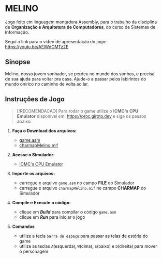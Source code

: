 # MELINO
Jogo feito em linguagem montadora Assembly, para o trabalho da disciplina de **Organização e Arquitetura de Computadores**, do curso de Sistemas de Informação.

Segui o link para o vídeo de apresentação do jogo: https://youtu.be/AElWdCMTz2E 

## Sinopse
Melino, nosso jovem sonhador, se perdeu no mundo dos sonhos, e precisa de sua ajuda para voltar pra casa. Ajude-o a passar pelos labirintos do mundo onírico no caminho de volta ao lar.

## Instruções de Jogo
> [!RECOMENDACAO]
> Para rodar o game utilize o **ICMC's CPU Emulator** disponível em: https://proc.giroto.dev e siga os passos abaixo:

1. **Faça o Download dos arquivos:**   
   * [game.asm](game.asm)
   * [charmapMelino.mif](charmapMelino.mif)
     

2. **Acesse o Simulador:**
   * [ICMC's CPU Emulator](https://proc.giroto.dev)


3. **Importe os arquivos:**
   * carregue o arquivo `game.asm` no campo **FILE** do Simulador
   * carregue o arquivo `charmapMelino.mif` no campo **CHARMAP** do Simulador
     
  
4. **Compile e Execute o código:**
   * clique em ***Build*** para compilar o código `game.asm`
   * clique em ***Run*** para iniciar o jogo
  
       
5. **Comandos**
   * utilize a tecla `barra de espaço` para passar as telas de estória do game
   * utilize as teclas `A`(esquerda), `W`(cima), `S`(baixo) e `D`(direita) para mover o personagem
